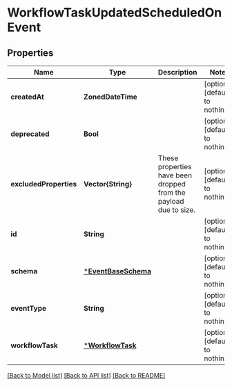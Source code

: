 # WorkflowTaskUpdatedScheduledOnEvent


## Properties
Name | Type | Description | Notes
------------ | ------------- | ------------- | -------------
**createdAt** | **ZonedDateTime** |  | [optional] [default to nothing]
**deprecated** | **Bool** |  | [optional] [default to nothing]
**excludedProperties** | **Vector{String}** | These properties have been dropped from the payload due to size.  | [optional] [default to nothing]
**id** | **String** |  | [optional] [default to nothing]
**schema** | [***EventBaseSchema**](EventBaseSchema.md) |  | [optional] [default to nothing]
**eventType** | **String** |  | [optional] [default to nothing]
**workflowTask** | [***WorkflowTask**](WorkflowTask.md) |  | [optional] [default to nothing]


[[Back to Model list]](../README.md#models) [[Back to API list]](../README.md#api-endpoints) [[Back to README]](../README.md)


